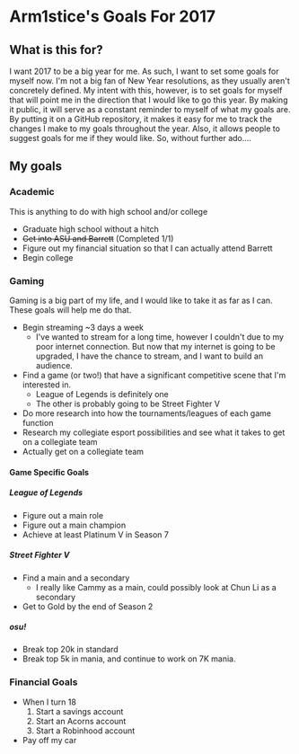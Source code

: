 # Arm1stice's Goals For 2017
## What is this for?
I want 2017 to be a big year for me. As such, I want to set some goals for myself now. I'm not a big fan of New Year resolutions, as they usually aren't concretely defined. My intent with this, however, is to set goals for myself that will point me in the direction that I would like to go this year. By making it public, it will serve as a constant reminder to myself of what my goals are. By putting it on a GitHub repository, it makes it easy for me to track the changes I make to my goals throughout the year. Also, it allows people to suggest goals for me if they would like. So, without further ado....

## My goals
### Academic
This is anything to do with high school and/or college
- Graduate high school without a hitch
- ~~Get into ASU and Barrett~~ (Completed 1/1)
- Figure out my financial situation so that I can actually attend Barrett
- Begin college

### Gaming
Gaming is a big part of my life, and I would like to take it as far as I can. These goals will help me do that.
- Begin streaming ~3 days a week
  - I've wanted to stream for a long time, however I couldn't due to my poor internet connection. But now that my internet is going to be upgraded, I have the chance to stream, and I want to build an audience.
- Find a game (or two!) that have a significant competitive scene that I'm interested in.
  - League of Legends is definitely one
  - The other is probably going to be Street Fighter V
- Do more research into how the tournaments/leagues of each game function
- Research my collegiate esport possibilities and see what it takes to get on a collegiate team
- Actually get on a collegiate team

#### Game Specific Goals
##### League of Legends
- Figure out a main role
- Figure out a main champion
- Achieve at least Platinum V in Season 7

##### Street Fighter V
- Find a main and a secondary
  - I really like Cammy as a main, could possibly look at Chun Li as a secondary
- Get to Gold by the end of Season 2

##### osu!
- Break top 20k in standard
- Break top 5k in mania, and continue to work on 7K mania.

### Financial Goals
- When I turn 18
  1. Start a savings account
  2. Start an Acorns account
  3. Start a Robinhood account
- Pay off my car
